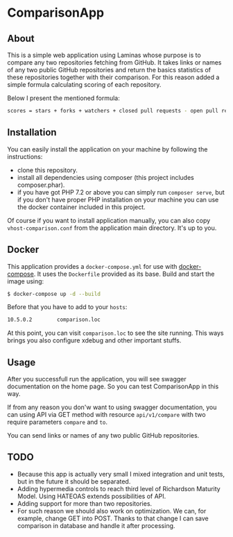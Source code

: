 # ComparisonApp

## About

This is a simple web application using Laminas whose purpose is to compare any 
two repositories fetching from GitHub. It takes links or names of any two public GitHub 
repositories and return the basics statistics of these repositories together with their 
comparison. For this reason added a simple formula calculating scoring of each repository.

Below I present the mentioned formula:

```bash
scores = stars + forks + watchers + closed pull requests - open pull requests
```

## Installation

You can easily install the application on your machine by following the instructions:

- clone this repository.
- install all dependencies using composer (this project includes composer.phar).
- if you have got PHP 7.2 or above you can simply run `composer serve`, but if you 
don't have proper PHP installation on your machine you can use the docker container 
included in this project.

Of course if you want to install application manually, you can also copy 
`vhost-comparison.conf` from the application main directory. It's up to you.

## Docker

This application provides a `docker-compose.yml` for use with 
[docker-compose](https://docs.docker.com/compose/). It uses the `Dockerfile` provided 
as its base. Build and start the image using:

```bash
$ docker-compose up -d --build
```

Before that you have to add to your `hosts`:

```bash
10.5.0.2        comparison.loc
```

At this point, you can visit `comparison.loc` to see the site running. This ways brings 
you also configure xdebug and other important stuffs.

## Usage

After you successfull run the application, you will see swagger documentation on 
the home page. So you can test ComparisonApp in this way.

If from any reason you don'w want to using swagger documentation, you can using API via GET 
method with resource `api/v1/compare` with two require parameters `compare` and `to`.

You can send links or names of any two public GitHub repositories.

## TODO

- Because this app is actually very small I mixed integration and unit tests, but in the
future it should be separated.
- Adding hypermedia controls to reach third level of Richardson Maturity Model. Using HATEOAS
extends possibilities of API.
- Adding support for more than two repositories. 
- For such reason we should also work on optimization. We can, for example, change GET into 
POST. Thanks to that change I can save comparison in database and handle it after processing.
